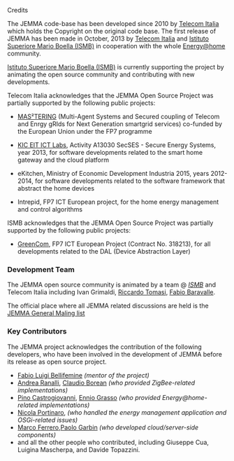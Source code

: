 Credits
<!-- Remember: the first line always goes with the title-->
<!-- Please use h3 headers (###) inside these files -->

The JEMMA code-base has been developed since 2010 by <a href="http://www.telecomitalia.it/" target="_parent">Telecom Italia</a> which holds the Copyright on the original code base. The first release of JEMMA has been made in October, 2013 by <a href="http://www.telecomitalia.it/" target="_parent">Telecom Italia</a> and <a href="http://www.ismb.it/" target="_parent">Istituto Superiore Mario Boella (ISMB)</a> in cooperation with the whole <a href="http://www.energy-home.it/" target="_parent">Energy@home</a> community. 

<a href="http://www.ismb.it/" target="_parent">Istituto Superiore Mario Boella (ISMB)</a> is currently supporting the project by animating the open source community and contributing with new developments.

Telecom Italia acknowledges that the JEMMA Open Source Project was partially supported by the following public projects:

- <a href="http://www.mas2tering.eu/" target="_parent">MAS²TERING</a> (Multi-Agent Systems and Secured coupling of Telecom and Enrgy gRIds for Next Generation smartgrid services) co-funded by the European Union under the FP7 programme

- <a href="http://www.eitictlabs.eu/" target="_parent">KIC EIT ICT Labs</a>, Activity A13030 SecSES - Secure Energy Systems, year 2013, for software developments related to the smart home gateway and the cloud platform

- eKitchen, Ministry of Economic Development Industria 2015, years 2012-2014, for software developments related to the software framework that abstract the home devices

- Intrepid, FP7 ICT European project, for the home energy management and control algorithms

ISMB acknowledges that the JEMMA Open Source Project was partially supported by the following public projects:

- [GreenCom](http://www.greencom-project.eu/), FP7 ICT European Project (Contract No. 318213), for all developments related to the DAL (Device Abstraction Layer)

### Development Team

The JEMMA open source community is animated by a team @ *[ISMB](http://www.ismb.it/)* and Telecom Italia including Ivan Grimaldi, <a href="http://www.ismb.it/riccardo.tomasi" target="_parent">Riccardo Tomasi</a>, <a href="http://www.ismb.it" target="_parent">Fabio Baravalle</a>. 

The official place where all JEMMA related discussions are held is the [JEMMA General Maling list](devteam.html)

### Key Contributors

The JEMMA project acknowledges the contribution of the following developers, who have been involved in the development of JEMMA before its release as open source project.

- [Fabio Luigi Bellifemine]() *(mentor of the project)*
- [Andrea Ranalli](), [Claudio Borean]() *(who provided ZigBee-related implementations)* 
- [Pino Castrogiovanni](), [Ennio Grasso]() *(who provided Energy@home-related implementations)*
- [Nicola Portinaro](), *(who handled the energy management application and OSGi-related issues)*
- [Marco Ferrero](),[Paolo Garbin]() *(who developed cloud/server-side components)*
- and all the other people who contributed, including Giuseppe Cua, Luigina Mascherpa, and Davide Topazzini.

<!--TODO Qui possiamo aggiungere link alla bio + descrizione delle cose fatte-->




